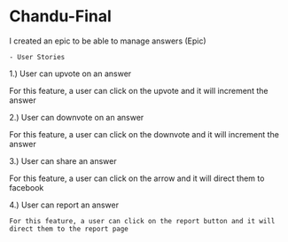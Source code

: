 # Chandu-Final



I created an epic to be able to manage answers (Epic)
    
    - User Stories
 1.) User can upvote on an answer 
 
 For this feature, a user can click on the upvote and it will increment the answer

 2.) User can downvote on an answer
 
  For this feature, a user can click on the downvote and it will increment the answer

 3.) User can share  an answer
 
   For this feature, a user can click on the arrow and it will direct them to facebook

 4.) User can report an answer
 
    For this feature, a user can click on the report button and it will direct them to the report page
